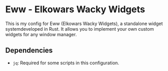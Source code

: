 
# Eww - Elkowars Wacky Widgets

This is  my config for Eww (Elkowars Wacky Widgets), a standalone widget systemdeveloped 
in Rust.  It allows you to implement your own custom widgets for any window manager.

## Dependencies

- `jq`: Required for some scripts in this configuration.
